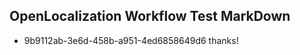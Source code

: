 ## OpenLocalization Workflow Test MarkDown
* 9b9112ab-3e6d-458b-a951-4ed6858649d6 thanks!

<!--HONumber=Aug16_HO3-->


